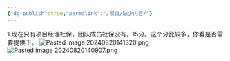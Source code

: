 ```yaml
---
{"dg-publish":true,"permalink":"/项目/缺少内容/"}
---
```


1.现在只有项目经理社保，团队成员社保没有，15分。这个分比较多，你看是否需要提供下。
![Pasted image 20240820141320.png](https://ls.liuda.de/i/2024/08/20/66c4366d8a688.png)![Pasted image 20240820140907.png](https://ls.liuda.de/i/2024/08/20/66c4367041d0f.png)
